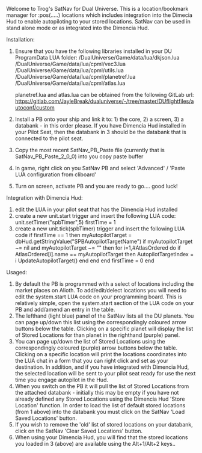 
Welcome to Trog's SatNav for Dual Universe.  This is a location/bookmark manager for :pos(.....) locations which includes integration into the Dimecia Hud to enable autopiloting to your stored locations.  SatNav can be used in stand alone mode or as integrated into the Dimencia Hud.

Installation:
1) Ensure that you have the following libraries installed in your DU ProgramData LUA folder:
    <ProgrmData>/DualUniverse/Game/data/lua/dkjson.lua
    <ProgrmData>/DualUniverse/Game/data/lua/cpml/vec3.lua
    <ProgrmData>/DualUniverse/Game/data/lua/cpml/utils.lua
    <ProgrmData>/DualUniverse/Game/data/lua/cpml/planetref.lua
    <ProgrmData>/DualUniverse/Game/data/lua/cpml/atlas.lua
    
    planetref.lua and atlas.lua can be obtained from the following GitLab url:  https://gitlab.com/JayleBreak/dualuniverse/-/tree/master/DUflightfiles/autoconf/custom
    
 2) Install a PB onto your ship and link it to: 1) the core, 2) a screen, 3) a databank - in this order please.  If you have Dimencia Hud installed in your Pilot Seat, then the databank in 3 should be the databank that is connected to the pilot seat.
 3) Copy the most recent SatNav_PB_Paste file (currently that is SatNav_PB_Paste_2_0_0) into you copy paste buffer
 4) In game, right click on you SatNav PB and select 'Advanced' / 'Paste LUA configuration from cliboard'
 5) Turn on screen, activate PB and you are ready to go.... good luck!
 
 Integration with Dimencia Hud:
 1) edit the LUA in your pilot seat that has the Dimencia Hud installed
 2) create a new unit.start trigger and insert the following LUA code:
     unit.setTimer("spbTimer",5)
     firstTime = 1
 3) create a new unit.tick(spbTimer) trigger and insert the following LUA code
     if firstTime == 1 then
         myAutopilotTarget = dbHud.getStringValue("SPBAutopilotTargetName")
         if myAutopilotTarget ~= nil and myAutopilotTarget ~= "" then
             for i=1,#AtlasOrdered do
                if AtlasOrdered[i].name == myAutopilotTarget then
                    AutopilotTargetIndex = i
                    UpdateAutopilotTarget()
                end
             end
        end
        firstTime = 0
    end
 
 Usaged:
 1) By default the PB is programmed with a select of locations including the market places on Alioth.  To add/edit/delect locations you will need to edit the system.start LUA code on your programming board.  This is relatively simple, open the system.start section of the LUA code on your PB and add/amend an entry in the table.
 2) The lefthand (light blue) panel of the SatNav lists all the DU planets.  You can page up/down this list using the correspondingly coloured arrow buttons below the table.  Clicking on a specific planet will display the list of Stored Locations for than planet in the righthand (purple) panel.
 3) You can page up/down the list of Stored Locations using the correspondingly coloured (purple) arrow buttons below the table.  Clicking on a specific location will print the locations coordinates into the LUA chat in a form that you can right click and set as your destination.  In addition, and if you have integrated with Dimencia Hud, the selected location will be sent to your pilot seat ready for use the next time you engage autopilot in the Hud.
 4) When you switch on the PB it will pull the list of Stored Locations from the attached databank - initially this may be empty if you have not already defined any Stored Locations using the Dimencia Hud 'Store Location' function.  In order to load the list of default stored locations (from 1 above) into the databank you must click on the SatNav 'Load Saved Locations' button.
 5) If you wish to remove the 'old' list of stored locations on your databank, click on the SatNav 'Clear Saved Locations' button.
 6) When using your Dimencia Hud, you will find that the stored locations you loaded in 3 (above) are available using the Alt+1/Alt+2 keys..
